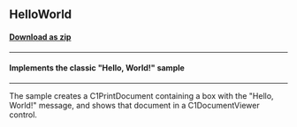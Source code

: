 ## HelloWorld
#### [Download as zip](https://minhaskamal.github.io/DownGit/#/home?url=https://github.com/GrapeCity/ComponentOne-WinForms-Samples/tree/master/NetFramework\Reports\C1Preview.WPF\CS\HelloWorld)
____
#### Implements the classic "Hello, World!" sample
____
The sample creates a C1PrintDocument containing a box with the "Hello, World!" message, and shows that document in a C1DocumentViewer control. 